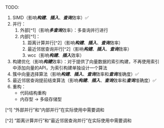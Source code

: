 TODO:

1. SIMD（影响***构建***、***插入***、***查询***效率）✅
2. 并行：
    1. 外部[^1]（影响***多查询***效率）：多查询并行进行
    2. 内部[^1]：
        1. 距离计算并行[^2]（影响***构建***、***插入***、***查询***效率）
        2. 最近邻居查询并行[^2]（影响***构建***、***插入***、***查询***效率）
        3. wcc（影响***构建***、***插入***效率）
3. 构建优化（影响***构建***效率）：对于提供了向量数据的索引构建，不再使用索引中添加向量的API，为索引构建单独设计一个算法
4. 簇中向量选择算法（影响***构建***、***插入***、***查询***效率和***查询***准确度）✅
5. 最近邻居查询提前结束算法（影响***构建***、***插入***、***查询***效率和***查询***准确度）✅
6. 重构：
    - 代码结构重构
    - 内存型 -> 多级存储型

[^1] “外部并行”和“内部并行”在实际使用中需要调和

[^2] “距离计算并行”和“最近邻居查询并行”在实际使用中需要调和
